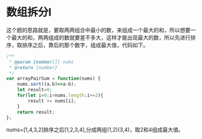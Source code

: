 # 数组拆分I

​		这个题的思路就是，要取两两组合中最小的数，来组成一个最大的和，所以想要一个最大的和，两两组成的数就要差不多大，这样才能出现最大的数，所以先进行排序，取排序之后，靠后的那个数字，组成最大值，代码如下。

```js
/**
 * @param {number[]} nums
 * @return {number}
 */
var arrayPairSum = function(nums) {
    nums.sort((a,b)=>a-b);
    let result=0;
    for(let i=0;i<nums.length;i+=2){
        result += nums[i];
    }
    return result;
};
```

​		nums=[1,4,3,2]排序之后[1,2,3,4],分成两组(1,2)(3,4)，取2和4组成最大值。

